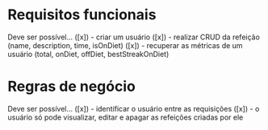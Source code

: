 # Requisitos funcionais

Deve ser possível...
([x]) - criar um usuário
([x]) - realizar CRUD da refeição (name, description, time, isOnDiet)
([x]) - recuperar as métricas de um usuário (total, onDiet, offDiet, bestStreakOnDiet)

# Regras de negócio

Deve ser possível...
([x]) - identificar o usuário entre as requisições
([x]) - o usuário só pode visualizar, editar e apagar as refeições criadas por ele
